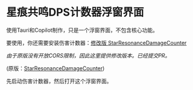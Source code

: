 # 星痕共鸣DPS计数器浮窗界面

使用Tauri和Copilot制作，只是一个浮窗界面，不包含核心功能。

要使用，你还需要安装伤害计数器：[修改版 StarResonanceDamageCounter](https://github.com/CKylinMC/StarResonanceDamageCounter/)

*由于原版没有开放CORS限制，因此这里提供修改版本。已经提交PR。*

(原版：[StarResonanceDamageCounter](https://github.com/dmlgzs/StarResonanceDamageCounter))

先启动伤害计数器，然后打开这个浮窗界面。